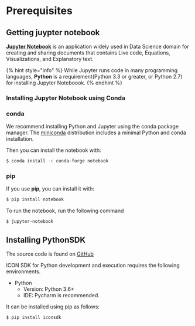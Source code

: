 # Prerequisites

## Getting juypter notebook

[**Jupyter Notebook**](https://jupyter.org/) is an application widely used in Data Science domain for creating and sharing documents that contains Live code, Equations, Visualizations, and Explanatory text.

{% hint style="info" %}
While Jupyter runs code in many programming languages, **Python** is a requirement(Python 3.3 or greater, or Python 2.7) for installing Jupyter Noteboook.
{% endhint %}

### Installing Jupyter Notebook using Conda

### conda
We recommend installing Python and Jupyter using the conda package manager. The [miniconda](https://docs.conda.io/en/latest/miniconda.html) distribution includes a minimal Python and conda installation.

Then you can install the notebook with:
```bash
$ conda install -c conda-forge notebook
```

### pip
If you use **pip**, you can install it with:
```bash
$ pip install notebook
```

To run the notebook, run the following command 
```bash
$ jupyter-notebook
```

## Installing PythonSDK
The source code is found on [GitHub](https://github.com/icon-project/icon-sdk-python)

ICON SDK for Python development and execution requires the following environments.

- Python
  - Version: Python 3.6+
  - IDE: Pycharm is recommended.

It can be installed using pip as follows:
  ```bash
  $ pip install iconsdk
  ```

